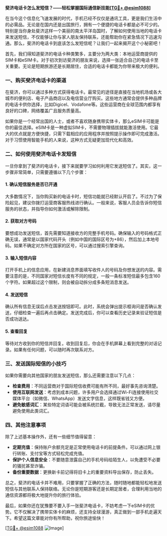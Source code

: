 **斐济电话卡怎么发短信？——轻松掌握国际通信新技能[[TG💪+ @esim1088](https://t.me/s/esim1088)]**

在当今这个信息化飞速发展的时代，手机已经不仅仅是通讯工具，更是我们生活中的必需品。无论是在国内还是出国旅行，拥有一个便捷的电话卡都是必不可少的。特别是当你身处斐济这样一个美丽的南太平洋岛国时，了解如何使用当地的电话卡来发送短信，不仅能够让你与家人朋友保持联系，还能帮助你在紧急情况下迅速沟通。那么，斐济的电话卡到底该怎么发短信呢？让我们一起来揭开这个小秘密吧！

首先，我们得知道斐济的电话卡种类繁多，主要分为两大类：本地运营商提供的SIM卡和eSIM卡。对于初次到访斐济的朋友来说，选择一张适合自己的电话卡至关重要。无论是短期旅游还是长期居住，合适的电话卡都能为你带来极大的便利。

### **一、购买斐济电话卡的渠道**
在斐济，你可以通过多种方式获得电话卡。最常见的途径是直接在当地机场或各大城市的便利店、电子产品商店以及电信营业厅购买。这些地方通常会提供多种品牌的电话卡供你选择，比如Digicel、Vodafone等。这些运营商在全球范围内都享有良好的口碑，网络覆盖广且服务质量高。

如果你是一个经常出国的人士，或者不喜欢随身携带实体卡，那么eSIM卡可能是你的最佳选择。eSIM卡是一种虚拟SIM卡，不需要物理插拔就能激活使用。它最大的优点就是方便快捷，只需下载相应的应用程序并按照提示操作即可完成激活。对于习惯使用智能手机的人来说，这种方式无疑更加现代化和高效。

### **二、如何使用斐济电话卡发短信**
一旦你拿到了斐济的电话卡，接下来就要学习如何利用它发送短信了。其实，这一步骤非常简单，只需要遵循以下几个步骤：

#### **1. 确认短信服务是否已开通**
大多数情况下，当你购买新的电话卡时，短信功能就已经默认开启了。不过为了保险起见，建议你拨打运营商客服热线进行确认。一般来说，客服人员会告诉你短信服务的状态，并指导你如何激活或解除限制。

#### **2. 获取对方号码**
要想成功发送短信，首先需要知道接收方的完整手机号码。确保输入的号码格式正确无误，通常是以国家代码开头（例如中国的国际区号为+86），然后加上本地号码。如果不确定对方所在国家的区号，可以通过搜索引擎查询。

#### **3. 输入短信内容**
打开手机上的信息应用，在新建消息界面填写收件人的号码及你想发送的内容。需要注意的是，不同国家对短信长度有不同的规定，一般一条标准短信最多包含160个字符。如果超过这个限制，则会被自动拆分成多条短消息发送。

#### **4. 发送短信**
确认所有信息无误后点击发送按钮即可。此时，系统会弹出提示框询问是否确认发送，仔细检查一遍后再点击确定。发送完成后，你可以查看历史记录来验证短信是否成功送达。

#### **5. 查看回复**
等待对方收到你的短信并回复。收到回复后，你会在手机屏幕上看到完整的对话记录。如果有任何问题，可以随时再次联系对方。

### **三、发送国际短信的小技巧**
如果你需要向其他国家的朋友发送短信，那么还需要注意以下几点：

- **检查费用**：不同运营商对于国际短信收费可能有所不同，最好事先咨询清楚。
- **使用互联网发送**：考虑到成本问题，许多用户会选择通过Wi-Fi连接使用社交媒体平台（如微信、WhatsApp）发送文字信息，这样既省钱又方便。
- **避免敏感词汇**：某些特定词语可能会被系统拦截，导致无法正常发送，请尽量避免使用此类词汇。

### **四、其他注意事项**
除了上述基本操作外，还有一些细节值得留意：

- **定期充值**：保持账户余额充足是正常使用电话卡的前提条件。可以通过网上银行转账、支付宝等方式轻松完成充值。
- **保护个人信息安全**：不要随意泄露自己的手机号码给陌生人，以免遭受不必要的骚扰甚至诈骗。
- **备份重要数据**：更换新卡前记得将旧卡上的重要资料导出保存，防止丢失。

总之，斐济的电话卡并不难用，只要掌握了正确的方法，随时随地都能轻松地发送短信与其他联系人保持联络。无论你是短期游客还是长期定居者，合理利用当地的通信资源都将极大地提升你的旅行体验。

最后，如果你还在犹豫要不要入手一张斐济电话卡，不妨考虑一下eSIM卡的优势。它不仅解决了携带实体卡的麻烦，还支持全球漫游，真正做到一部手机走遍天下。希望这篇文章能对你有所帮助，祝你旅途愉快！

[[TG💪+ @esim1088](https://t.me/s/esim1088) ![Image](https://i.postimg.cc/4NQfJmqS/Snipaste-2025-05-13-00-14-12.png)]